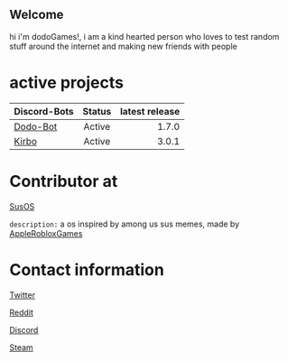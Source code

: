 ## Welcome 

hi i'm dodoGames!, i am a kind hearted person who loves to test random stuff around the internet and making new friends with people



# active projects


| Discord-Bots | Status | latest release |
| :---         |     :---:      |          ---: |
| [Dodo-Bot](https://github.com/DodoGames7/Dodo-Bot)   | Active     | 1.7.0    |
| [Kirbo](https://github.com/DodoGames7/Kirbo)     | Active       | 3.0.1      |


# Contributor at 
[SusOS](https://github.com/SusOS-Official/SusOS)


`description:` a os inspired by among us sus memes, made by [AppleRobloxGames](https://applerobloxgames-team.github.io/applerobloxgames-website/Aboutme.html)

# Contact information

[Twitter](https://twitter.com/dodoGames14)



[Reddit](https://www.reddit.com/user/dodoGames7) 



[Discord](https://discord.gg/pFwKjAaZvj)



[Steam](https://steamcommunity.com/id/dodoGames7/)



